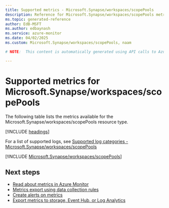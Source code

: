 ```yaml
---
title: Supported metrics - Microsoft.Synapse/workspaces/scopePools
description: Reference for Microsoft.Synapse/workspaces/scopePools metrics in Azure Monitor.
ms.topic: generated-reference
author: EdB-MSFT
ms.author: edbaynash
ms.service: azure-monitor
ms.date: 04/02/2025
ms.custom: Microsoft.Synapse/workspaces/scopePools, naam

# NOTE:  This content is automatically generated using API calls to Azure. Any edits made on these files will be overwritten in the next run of the script. 

---
```


  
# Supported metrics for Microsoft.Synapse/workspaces/scopePools
  
The following table lists the metrics available for the Microsoft.Synapse/workspaces/scopePools resource type.  
  
  
[!INCLUDE [headings](~/reusable-content/ce-skilling/azure/includes/azure-monitor/reference/metrics/metrics-headings.md)]  
  
  
  
For a list of supported logs, see [Supported log categories - Microsoft.Synapse/workspaces/scopePools](../supported-logs/microsoft-synapse-workspaces-scopepools-logs.md)  
  
 

[!INCLUDE [Microsoft.Synapse/workspaces/scopePools](~/reusable-content/ce-skilling/azure/includes/azure-monitor/reference/metrics/microsoft-synapse-workspaces-scopepools-metrics-include.md)]  



## Next steps

- [Read about metrics in Azure Monitor](/azure/azure-monitor/data-platform)
- [Metrics export using data collection rules](/azure/azure-monitor/essentials/data-collection-metrics)
- [Create alerts on metrics](/azure/azure-monitor/alerts/alerts-overview)
- [Export metrics to storage, Event Hub, or Log Analytics](/azure/azure-monitor/essentials/platform-logs-overview)
